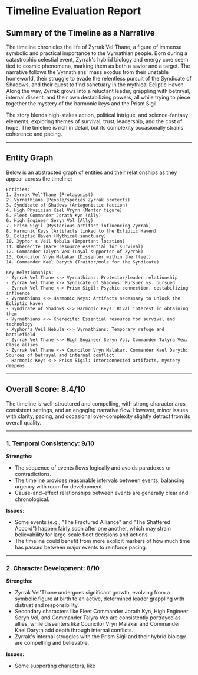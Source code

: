 # Timeline Evaluation Report

## Summary of the Timeline as a Narrative

The timeline chronicles the life of Zyrrak Vel'Thane, a figure of immense symbolic and practical importance to the Vyrnathian people. Born during a catastrophic celestial event, Zyrrak's hybrid biology and energy core seem tied to cosmic phenomena, marking them as both a savior and a target. The narrative follows the Vyrnathians' mass exodus from their unstable homeworld, their struggle to evade the relentless pursuit of the Syndicate of Shadows, and their quest to find sanctuary in the mythical Ecliptic Haven. Along the way, Zyrrak grows into a reluctant leader, grappling with betrayal, internal dissent, and their own destabilizing powers, all while trying to piece together the mystery of the harmonic keys and the Prism Sigil.

The story blends high-stakes action, political intrigue, and science-fantasy elements, exploring themes of survival, trust, leadership, and the cost of hope. The timeline is rich in detail, but its complexity occasionally strains coherence and pacing.

---

## Entity Graph

Below is an abstracted graph of entities and their relationships as they appear across the timeline:

```plaintext
Entities:
1. Zyrrak Vel'Thane (Protagonist)
2. Vyrnathians (People/species Zyrrak protects)
3. Syndicate of Shadows (Antagonistic faction)
4. High Physician Kael Vrynn (Mentor figure)
5. Fleet Commander Jorath Kyn (Ally)
6. High Engineer Seryn Vol (Ally)
7. Prism Sigil (Mysterious artifact influencing Zyrrak)
8. Harmonic Keys (Artifacts linked to the Ecliptic Haven)
9. Ecliptic Haven (Mythical sanctuary)
10. Xyphor's Veil Nebula (Important location)
11. Kherecite (Rare resource essential for survival)
12. Commander Talyra Vex (Loyal supporter of Zyrrak)
13. Councilor Vryn Malakar (Dissenter within the fleet)
14. Commander Kael Daryth (Traitor/mole for the Syndicate)

Key Relationships:
- Zyrrak Vel'Thane <-> Vyrnathians: Protector/leader relationship
- Zyrrak Vel'Thane <-> Syndicate of Shadows: Pursuer vs. pursued
- Zyrrak Vel'Thane <-> Prism Sigil: Psychic connection, destabilizing influence
- Vyrnathians <-> Harmonic Keys: Artifacts necessary to unlock the Ecliptic Haven
- Syndicate of Shadows <-> Harmonic Keys: Rival interest in obtaining them
- Vyrnathians <-> Kherecite: Essential resource for survival and technology
- Xyphor's Veil Nebula <-> Vyrnathians: Temporary refuge and battlefield
- Zyrrak Vel'Thane <-> High Engineer Seryn Vol, Commander Talyra Vex: Close allies
- Zyrrak Vel'Thane <-> Councilor Vryn Malakar, Commander Kael Daryth: Sources of betrayal and internal conflict
- Harmonic Keys <-> Prism Sigil: Interconnected artifacts, mystery deepens
```

---

## Overall Score: **8.4/10**

The timeline is well-structured and compelling, with strong character arcs, consistent settings, and an engaging narrative flow. However, minor issues with clarity, pacing, and occasional over-complexity slightly detract from its overall quality.

---

### 1. Temporal Consistency: **9/10**

**Strengths:**
- The sequence of events flows logically and avoids paradoxes or contradictions.
- The timeline provides reasonable intervals between events, balancing urgency with room for development.
- Cause-and-effect relationships between events are generally clear and chronological.

**Issues:**
- Some events (e.g., "The Fractured Alliance" and "The Shattered Accord") happen fairly soon after one another, which may strain believability for large-scale fleet decisions and actions.
- The timeline could benefit from more explicit markers of how much time has passed between major events to reinforce pacing.

---

### 2. Character Development: **8/10**

**Strengths:**
- Zyrrak Vel'Thane undergoes significant growth, evolving from a symbolic figure at birth to an active, determined leader grappling with distrust and responsibility.
- Secondary characters like Fleet Commander Jorath Kyn, High Engineer Seryn Vol, and Commander Talyra Vex are consistently portrayed as allies, while dissenters like Councilor Vryn Malakar and Commander Kael Daryth add depth through internal conflicts.
- Zyrrak's internal struggles with the Prism Sigil and their hybrid biology are compelling and believable.

**Issues:**
- Some supporting characters, like